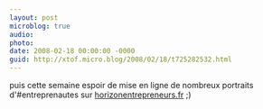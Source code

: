 ```yaml
---
layout: post
microblog: true
audio: 
photo: 
date: 2008-02-18 00:00:00 -0000
guid: http://xtof.micro.blog/2008/02/18/t725282532.html
---
```

puis cette semaine espoir de mise en ligne de nombreux portraits d'#entreprenautes sur [horizonentrepreneurs.fr](http://horizonentrepreneurs.fr) ;)
